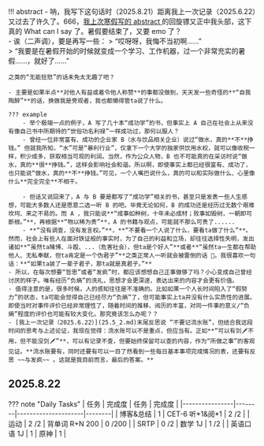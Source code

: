 !!! abstract
    - 呐，我写下这句话时（2025.8.21）距离我上一次记录（2025.6.22）又过去了许久了。666，[我上次寒假写的 abstract ](25.2.md) 的回旋镖又正中我头部，这下真的 What can I say 了。暑假要结束了，又要 emo 了？  
    - 诶（二声调），要是再写一些：
    > “哎呀呀，我悔不当初啊......”  
    > “我要是在暑假开始的时候就变成一个学习、工作机器，过一个非常充实的暑假......，就好了......”  

    之类的“无能狂怒”的话未免太无趣了吧？
    
    - 主要是如果半点**对他人有益或着令他人称赞**的事都没做到，天天发一些奇怪的**“自我陶醉”**的话，换做我是旁观者，我也都懒得管ta说了什么。  

    ??? example
        - 举个极端一点的例子，A 写了几十本“成功学”的书，但事实上 A 自己在社会上从来没有像自己书中所期待的“世俗功名利禄”一样成功过，那何以服人？  
        - 曾经一位非常富有、成功的企业家 B（水与饮品相关企业）说过“做水，真的**不**挣钱。” 但就我所知，“水”可是“暴利行业”，仅拿下一个大学的独家供饮用水权，就可以像收税一样，积少成多，获取相当可观的利润。当然，作为公众人物，B 也不可能真的在采访时说“做水，真的**很**挣钱。”，这样会影响社会和谐。所以啊，即使事实上都已经很富有、成功了，也只能说“做水，真的**不**挣钱。”可见，一个人嘴巴说什么，真的可以和实际做什么、心里像什么**完全完全**不相干。  

        - 但话又说回来了，A 与 B 要是都写了“成功学”相关的书，甚至只是发表一些人生感想，可能大多数人还是愿意二选一听 B 的吧。毕竟无论如何，B 的成功还是经历过无数个艰难坎坷、来之不易的。而 A ，我只能说**“成事如种树，十年未必成材；败事如毁树，一朝即可断根。”**，再根据**“物以稀为贵”**，A 的书籍与观点，可能就不那么可贵了......
        - **“没有调查，没有发言权。”**，**“不要看一个人说了什么，要看ta做了什么”**。然而，社会上有些人在面对铁证般的事实时，为了自己的利益和立场，却往往选择性失明，发出诸如**“虽然ta赌博、斗殴、...（危害社会），但ta是个好人”**或者**“虽然ta一生都在帮助他人、无私奉献，但ta肯定是一个伪君子”**之类正常人一听就会被雷倒的话 🤣。我很喜欢一句话：**“如果ta装了一辈子君子，那ta就是真君子。”**  
    - 所以，在每次想要“哲思”或者“发疯”时，都应该想想自己正事做够了吗？小心变成自己曾经讨厌的样子。唯有经历“负熵”的洗礼，思想才会更深邃，表达出来的内容才会更有价值。    
    - 值得注意的是，很多时候，人的感知往往是不准确的。比如如果一个人长时间陷入了“假努力”的状态，ta可能会觉得自己已经尽力“负熵”了，但可能事实上ta并没有什么实质性的进展。即使当时对事件评价已经非常理性了，随着时间的推移、阅历的丰富，对同一件事的意义/“负熵”程度的评价也可能有较大变化。那究竟该怎么办呢？？
    - [我上一次记录（2025.6.22）](25.5_2.md)末尾反思说 “不要记流水账”，但结合我这段时间的思考与上述论证，我现在觉得：流水账可以不是重点，但应当有。正如**“可以有剑🗡️不用，但不能没剑🗡️”**，可以有记录不查，但要始终保留可以查的内容，作为“所做之事”的客观见证。**流水账要有，同时还要有可以一目了然看到一些每日基本事项完成情况的表，还要有反思 ~~与发疯~~ 。这就是我目前而言，最后的答案。**

## 2025.8.22
??? note "Daily Tasks"
    | 任务           | 完成度 | 任务                 | 完成度 |
    |----------------|--------|---------------------|--------|
    | 博客&总结       |  1     | CET-6 听\*1&阅\*1   |  2  /2 |
    | 运动            |  2  /2 | 背单词 R+N 200    |  0  /200 |
    | SRTP           |  0  /2  |  数学 1J           |   1  /2 |
    | 英语口语 1J     |  1     | 原神                |  1     |